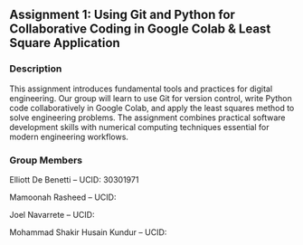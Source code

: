 ## Assignment 1: Using Git and Python for Collaborative Coding in Google Colab & Least Square Application

### Description

This assignment introduces fundamental tools and practices for digital engineering. Our group will learn to use Git for version control, write Python code collaboratively in Google Colab, and apply the least squares method to solve engineering problems. The assignment combines practical software development skills with numerical computing techniques essential for modern engineering workflows.

### Group Members

Elliott De Benetti – UCID: 30301971

Mamoonah Rasheed – UCID:

Joel Navarrete – UCID:

Mohammad Shakir Husain Kundur – UCID:






